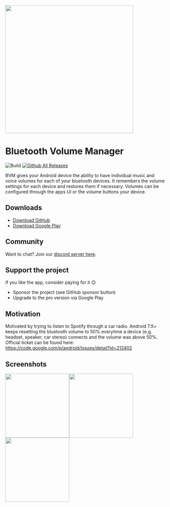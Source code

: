 <img src="https://github.com/d4rken/bluemusic/raw/master/art/Banner%201.png" width="400">

# Bluetooth Volume Manager

![Build](https://github.com/d4rken/bluemusic/actions/workflows/android.yml/badge.svg)
[![Github All Releases](https://img.shields.io/github/downloads/d4rken/bluemusic/total.svg)]()

BVM gives your Android device the ability to have individual music and voice volumes for each of your bluetooth devices.
It remembers the volume settings for each device and restores them if necessary.
Volumes can be configured through the apps UI or the volume buttons your device.

## Downloads

* [Download GitHub](https://github.com/d4rken/bluemusic/releases/latest)
* [Download Google Play](https://play.google.com/store/apps/details?id=eu.darken.bluemusic)

## Community
Want to chat? Join our [discord server here]().

## Support the project
If you like the app, consider paying for it 😉

* Sponsor the project (see GitHub sponsor button)
* Upgrade to the pro version via Google Play

## Motivation

Motivated by trying to listen to Spotify through a car radio.
Android 7.X+ keeps resetting the bluetooth volume to 50% everytime a device (e.g. headset, speaker, car stereo) connects and the volume was above 50%.
Official ticket can be found here: https://code.google.com/p/android/issues/detail?id=212402

## Screenshots
<img src="https://github.com/d4rken/bluemusic/raw/master/art/screenshot1.png" width="200"><img src="https://github.com/d4rken/bluemusic/raw/master/art/screenshot2.png" width="200"><img src="https://github.com/d4rken/bluemusic/raw/master/art/screenshot3.png" width="200">
